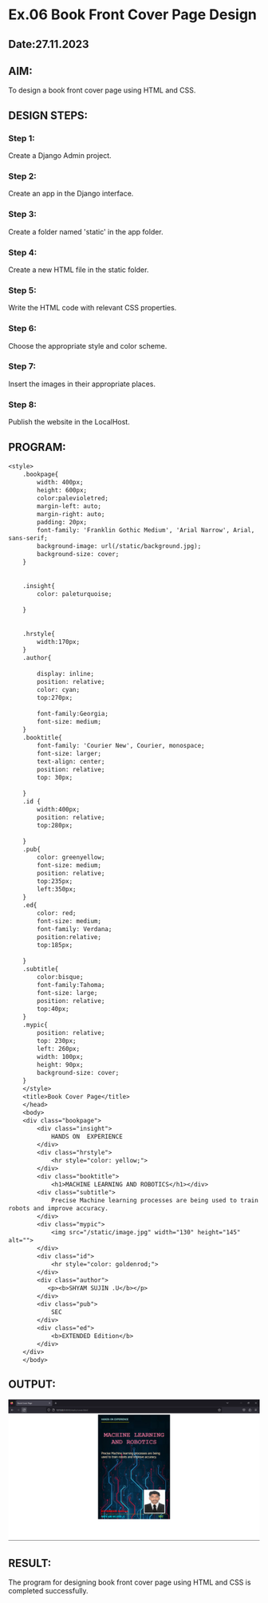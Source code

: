 # Ex.06 Book Front Cover Page Design
## Date:27.11.2023

## AIM:
To design a book front cover page using HTML and CSS.

## DESIGN STEPS:

### Step 1:
Create a Django Admin project.

### Step 2:
Create an app in the Django interface.

### Step 3:
Create a folder named 'static' in the app folder.

### Step 4:
Create a new HTML file in the static folder.

### Step 5:
Write the HTML code with relevant CSS properties.

### Step 6:
Choose the appropriate style and color scheme.

### Step 7:
Insert the images in their appropriate places.

### Step 8:
Publish the website in the LocalHost.

## PROGRAM:
```
<style>
    .bookpage{
        width: 400px;
        height: 600px;
        color:palevioletred;
        margin-left: auto;
        margin-right: auto;
        padding: 20px;
        font-family: 'Franklin Gothic Medium', 'Arial Narrow', Arial, sans-serif;
        background-image: url(/static/background.jpg);
        background-size: cover;
    }
        
    
    .insight{
        color: paleturquoise;
    
    }
    
    
    .hrstyle{
        width:170px;
    }
    .author{
    
        display: inline;
        position: relative;
        color: cyan;
        top:270px;
        
        font-family:Georgia;
        font-size: medium;
    }
    .booktitle{
        font-family: 'Courier New', Courier, monospace;
        font-size: larger;
        text-align: center;
        position: relative;
        top: 30px;
    
    }
    .id {
        width:400px;
        position: relative;
        top:280px;
        
    }
    .pub{
        color: greenyellow;
        font-size: medium;
        position: relative;
        top:235px;
        left:350px;
    }
    .ed{
        color: red;
        font-size: medium;
        font-family: Verdana;
        position:relative;
        top:185px;
    
    }
    .subtitle{
        color:bisque;
        font-family:Tahoma;
        font-size: large;
        position: relative;
        top:40px;
    }
    .mypic{
        position: relative;
        top: 230px;
        left: 260px;
        width: 100px;
        height: 90px;
        background-size: cover;
    }
    </style>
    <title>Book Cover Page</title>
    </head>
    <body>
    <div class="bookpage">
        <div class="insight">
            HANDS ON  EXPERIENCE
        </div>
        <div class="hrstyle">
            <hr style="color: yellow;">
        </div>
        <div class="booktitle">
            <h1>MACHINE LEARNING AND ROBOTICS</h1></div>
        <div class="subtitle">
            Precise Machine learning processes are being used to train robots and improve accuracy.
        </div>
        <div class="mypic">
            <img src="/static/image.jpg" width="130" height="145" alt="">
        </div>
        <div class="id">
            <hr style="color: goldenrod;">
        </div>
        <div class="author">
           <p><b>SHYAM SUJIN .U</b></p>
        </div>
        <div class="pub">
            SEC
        </div>
        <div class="ed">
            <b>EXTENDED Edition</b>
        </div>
    </div>
    </body>

```

## OUTPUT:

![Alt text](<Book Design.png>)

## RESULT:
The program for designing book front cover page using HTML and CSS is completed successfully.
